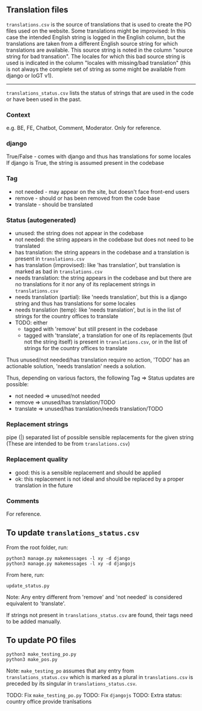 ## Translation files

`translations.csv` is the source of translations that is used to create the PO files used on the website.
Some translations might be improvised: In this case the intended English string is logged in the English column,
but the translations are taken from a different English source string for which translations are available.
This source string is noted in the column "source string for bad transation". The locales for which this
bad source string is used is indicated in the column "locales with missing/bad translation" (this is not always
the complete set of string as some might be available from django or IoGT v1).

---

`translations_status.csv` lists the status of strings that are used in the code or have been used in the past.

### Context
e.g. BE, FE, Chatbot, Comment, Moderator.
Only for reference.

### django
True/False - comes with django and thus has translations for some locales
If django is True, the string is assumed present in the codebase

### Tag
* not needed - may appear on the site, but doesn't face front-end users
* remove - should or has been removed from the code base
* translate - should be translated

### Status (autogenerated)
* unused: the string does not appear in the codebase
* not needed: the string appears in the codebase but does not need to be translated
* has translation: the string appears in the codebase and a translation is present in `translations.csv`
* has translation (improvised): like 'has translation', but translation is marked as bad in `translations.csv`
* needs translation: the string appears in the codebase and but there are no translations for it nor any of its replacement strings in `translations.csv`
* needs translation (partial): like 'needs translation', but this is a django string and thus has translations for some locales
* needs translation (temp): like 'needs translation', but is in the list of strings for the country offices to translate
* TODO: either
	* tagged with 'remove' but still present in the codebase
    * tagged with 'translate', a translation for one of its replacements (but not the string itself) is present in `translations.csv`, or in the list of strings for the country offices to translate

Thus unused/not needed/has translation require no action, 'TODO' has an actionable solution, 'needs translation' needs a solution.

Thus, depending on various factors, the following Tag => Status updates are possible:
* not needed => unused/not needed
* remove => unused/has translation/TODO
* translate => unused/has translation/needs translation/TODO

### Replacement strings
pipe (|) separated list of possible sensible replacements for the given string (These are intended to be from `translations.csv`)

### Replacement quality
* good: this is a sensible replacement and should be applied
* ok: this replacement is not ideal and should be replaced by a proper translation in the future

### Comments
For reference.

## To update `translations_status.csv`

From the root folder, run:
```
python3 manage.py makemessages -l xy -d django
python3 manage.py makemessages -l xy -d djangojs
```

From here, run:
```
update_status.py
```

Note: Any entry different from 'remove' and 'not needed' is considered equivalent to 'translate'.

If strings not present in `translations_status.csv` are found, their tags need to be added manually.

## To update PO files

```
python3 make_testing_po.py
python3 make_pos.py
```

Note: `make_testing_po` assumes that any entry from `translations_status.csv` which is marked as a plural in `translations.csv` is preceded by its singular in `translations_status.csv`.

TODO: Fix `make_testing_po.py`
TODO: Fix `djangojs`
TODO: Extra status: country office provide tranlsations
